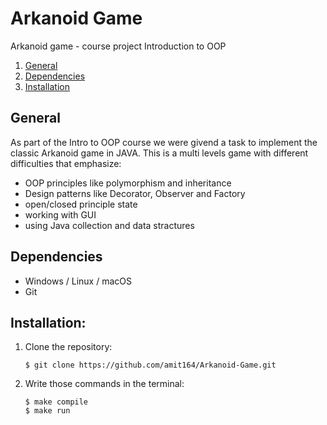 # Arkanoid Game
 Arkanoid game - course project Introduction to OOP
1. [General](#General)  
2. [Dependencies](#dependencies)  
3. [Installation](#installation)


## General
As part of the Intro to OOP course we were givend a task to implement the classic Arkanoid game in JAVA. This is a multi levels game with different difficulties that emphasize:
* OOP principles like  polymorphism and inheritance
* Design patterns like Decorator, Observer and Factory
* open/closed principle state
* working with GUI
* using Java collection and data stractures


## Dependencies
* Windows / Linux / macOS
* Git

## Installation:
1. Clone the repository:  
    ```
    $ git clone https://github.com/amit164/Arkanoid-Game.git
    ```
2. Write those commands in the terminal:
    ```
    $ make compile
    $ make run
    ```

